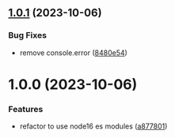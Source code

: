 ## [1.0.1](https://github.com/bbeesley/ts-env/compare/v1.0.0...v1.0.1) (2023-10-06)


### Bug Fixes

* remove console.error ([8480e54](https://github.com/bbeesley/ts-env/commit/8480e549e8b20a865e8c6754ac36c4de6a017586))

# 1.0.0 (2023-10-06)


### Features

* refactor to use node16 es modules ([a877801](https://github.com/bbeesley/ts-env/commit/a8778017f3cedad360e9320afedc88cb1ba6ca5b))
